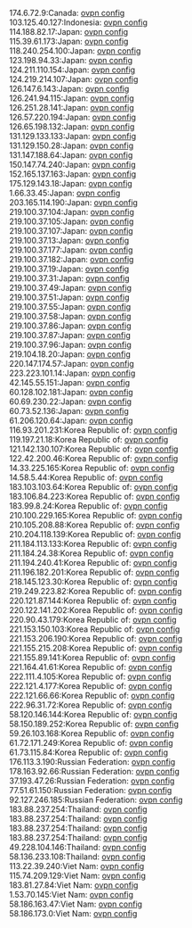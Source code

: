 174.6.72.9:Canada: [ovpn config](vpn/174_6_72_9.ovpn)  
103.125.40.127:Indonesia: [ovpn config](vpn/103_125_40_127.ovpn)  
114.188.82.17:Japan: [ovpn config](vpn/114_188_82_17.ovpn)  
115.39.61.173:Japan: [ovpn config](vpn/115_39_61_173.ovpn)  
118.240.254.100:Japan: [ovpn config](vpn/118_240_254_100.ovpn)  
123.198.94.33:Japan: [ovpn config](vpn/123_198_94_33.ovpn)  
124.211.110.154:Japan: [ovpn config](vpn/124_211_110_154.ovpn)  
124.219.214.107:Japan: [ovpn config](vpn/124_219_214_107.ovpn)  
126.147.6.143:Japan: [ovpn config](vpn/126_147_6_143.ovpn)  
126.241.94.115:Japan: [ovpn config](vpn/126_241_94_115.ovpn)  
126.251.28.141:Japan: [ovpn config](vpn/126_251_28_141.ovpn)  
126.57.220.194:Japan: [ovpn config](vpn/126_57_220_194.ovpn)  
126.65.198.132:Japan: [ovpn config](vpn/126_65_198_132.ovpn)  
131.129.133.133:Japan: [ovpn config](vpn/131_129_133_133.ovpn)  
131.129.150.28:Japan: [ovpn config](vpn/131_129_150_28.ovpn)  
131.147.188.64:Japan: [ovpn config](vpn/131_147_188_64.ovpn)  
150.147.74.240:Japan: [ovpn config](vpn/150_147_74_240.ovpn)  
152.165.137.163:Japan: [ovpn config](vpn/152_165_137_163.ovpn)  
175.129.143.18:Japan: [ovpn config](vpn/175_129_143_18.ovpn)  
1.66.33.45:Japan: [ovpn config](vpn/1_66_33_45.ovpn)  
203.165.114.190:Japan: [ovpn config](vpn/203_165_114_190.ovpn)  
219.100.37.104:Japan: [ovpn config](vpn/219_100_37_104.ovpn)  
219.100.37.105:Japan: [ovpn config](vpn/219_100_37_105.ovpn)  
219.100.37.107:Japan: [ovpn config](vpn/219_100_37_107.ovpn)  
219.100.37.13:Japan: [ovpn config](vpn/219_100_37_13.ovpn)  
219.100.37.177:Japan: [ovpn config](vpn/219_100_37_177.ovpn)  
219.100.37.182:Japan: [ovpn config](vpn/219_100_37_182.ovpn)  
219.100.37.19:Japan: [ovpn config](vpn/219_100_37_19.ovpn)  
219.100.37.31:Japan: [ovpn config](vpn/219_100_37_31.ovpn)  
219.100.37.49:Japan: [ovpn config](vpn/219_100_37_49.ovpn)  
219.100.37.51:Japan: [ovpn config](vpn/219_100_37_51.ovpn)  
219.100.37.55:Japan: [ovpn config](vpn/219_100_37_55.ovpn)  
219.100.37.58:Japan: [ovpn config](vpn/219_100_37_58.ovpn)  
219.100.37.86:Japan: [ovpn config](vpn/219_100_37_86.ovpn)  
219.100.37.87:Japan: [ovpn config](vpn/219_100_37_87.ovpn)  
219.100.37.96:Japan: [ovpn config](vpn/219_100_37_96.ovpn)  
219.104.18.20:Japan: [ovpn config](vpn/219_104_18_20.ovpn)  
220.147.174.57:Japan: [ovpn config](vpn/220_147_174_57.ovpn)  
223.223.101.14:Japan: [ovpn config](vpn/223_223_101_14.ovpn)  
42.145.55.151:Japan: [ovpn config](vpn/42_145_55_151.ovpn)  
60.128.102.181:Japan: [ovpn config](vpn/60_128_102_181.ovpn)  
60.69.230.22:Japan: [ovpn config](vpn/60_69_230_22.ovpn)  
60.73.52.136:Japan: [ovpn config](vpn/60_73_52_136.ovpn)  
61.206.120.64:Japan: [ovpn config](vpn/61_206_120_64.ovpn)  
116.93.201.231:Korea Republic of: [ovpn config](vpn/116_93_201_231.ovpn)  
119.197.21.18:Korea Republic of: [ovpn config](vpn/119_197_21_18.ovpn)  
121.142.130.107:Korea Republic of: [ovpn config](vpn/121_142_130_107.ovpn)  
122.42.200.46:Korea Republic of: [ovpn config](vpn/122_42_200_46.ovpn)  
14.33.225.165:Korea Republic of: [ovpn config](vpn/14_33_225_165.ovpn)  
14.58.5.44:Korea Republic of: [ovpn config](vpn/14_58_5_44.ovpn)  
183.103.103.64:Korea Republic of: [ovpn config](vpn/183_103_103_64.ovpn)  
183.106.84.223:Korea Republic of: [ovpn config](vpn/183_106_84_223.ovpn)  
183.99.8.24:Korea Republic of: [ovpn config](vpn/183_99_8_24.ovpn)  
210.100.229.165:Korea Republic of: [ovpn config](vpn/210_100_229_165.ovpn)  
210.105.208.88:Korea Republic of: [ovpn config](vpn/210_105_208_88.ovpn)  
210.204.118.139:Korea Republic of: [ovpn config](vpn/210_204_118_139.ovpn)  
211.184.113.133:Korea Republic of: [ovpn config](vpn/211_184_113_133.ovpn)  
211.184.24.38:Korea Republic of: [ovpn config](vpn/211_184_24_38.ovpn)  
211.194.240.41:Korea Republic of: [ovpn config](vpn/211_194_240_41.ovpn)  
211.196.182.201:Korea Republic of: [ovpn config](vpn/211_196_182_201.ovpn)  
218.145.123.30:Korea Republic of: [ovpn config](vpn/218_145_123_30.ovpn)  
219.249.223.82:Korea Republic of: [ovpn config](vpn/219_249_223_82.ovpn)  
220.121.87.144:Korea Republic of: [ovpn config](vpn/220_121_87_144.ovpn)  
220.122.141.202:Korea Republic of: [ovpn config](vpn/220_122_141_202.ovpn)  
220.90.43.179:Korea Republic of: [ovpn config](vpn/220_90_43_179.ovpn)  
221.153.150.103:Korea Republic of: [ovpn config](vpn/221_153_150_103.ovpn)  
221.153.206.190:Korea Republic of: [ovpn config](vpn/221_153_206_190.ovpn)  
221.155.215.208:Korea Republic of: [ovpn config](vpn/221_155_215_208.ovpn)  
221.155.89.141:Korea Republic of: [ovpn config](vpn/221_155_89_141.ovpn)  
221.164.41.61:Korea Republic of: [ovpn config](vpn/221_164_41_61.ovpn)  
222.111.4.105:Korea Republic of: [ovpn config](vpn/222_111_4_105.ovpn)  
222.121.4.177:Korea Republic of: [ovpn config](vpn/222_121_4_177.ovpn)  
222.121.66.66:Korea Republic of: [ovpn config](vpn/222_121_66_66.ovpn)  
222.96.31.72:Korea Republic of: [ovpn config](vpn/222_96_31_72.ovpn)  
58.120.146.144:Korea Republic of: [ovpn config](vpn/58_120_146_144.ovpn)  
58.150.189.252:Korea Republic of: [ovpn config](vpn/58_150_189_252.ovpn)  
59.26.103.168:Korea Republic of: [ovpn config](vpn/59_26_103_168.ovpn)  
61.72.171.249:Korea Republic of: [ovpn config](vpn/61_72_171_249.ovpn)  
61.73.115.84:Korea Republic of: [ovpn config](vpn/61_73_115_84.ovpn)  
176.113.3.190:Russian Federation: [ovpn config](vpn/176_113_3_190.ovpn)  
178.163.92.66:Russian Federation: [ovpn config](vpn/178_163_92_66.ovpn)  
37.193.47.26:Russian Federation: [ovpn config](vpn/37_193_47_26.ovpn)  
77.51.61.150:Russian Federation: [ovpn config](vpn/77_51_61_150.ovpn)  
92.127.246.185:Russian Federation: [ovpn config](vpn/92_127_246_185.ovpn)  
183.88.237.254:Thailand: [ovpn config](vpn/183_88_237_254.ovpn)  
183.88.237.254:Thailand: [ovpn config](vpn/183_88_237_254.ovpn)  
183.88.237.254:Thailand: [ovpn config](vpn/183_88_237_254.ovpn)  
183.88.237.254:Thailand: [ovpn config](vpn/183_88_237_254.ovpn)  
49.228.104.146:Thailand: [ovpn config](vpn/49_228_104_146.ovpn)  
58.136.233.108:Thailand: [ovpn config](vpn/58_136_233_108.ovpn)  
113.22.39.240:Viet Nam: [ovpn config](vpn/113_22_39_240.ovpn)  
115.74.209.129:Viet Nam: [ovpn config](vpn/115_74_209_129.ovpn)  
183.81.27.84:Viet Nam: [ovpn config](vpn/183_81_27_84.ovpn)  
1.53.70.145:Viet Nam: [ovpn config](vpn/1_53_70_145.ovpn)  
58.186.163.47:Viet Nam: [ovpn config](vpn/58_186_163_47.ovpn)  
58.186.173.0:Viet Nam: [ovpn config](vpn/58_186_173_0.ovpn)  
